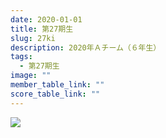 ```yaml
---
date: 2020-01-01
title: 第27期生
slug: 27ki
description: 2020年Ａチーム（６年生）
tags:
  - 第27期生
image: ""
member_table_link: ""
score_table_link: ""
---
```


![](/images/aynj3872-1-.jpg)
